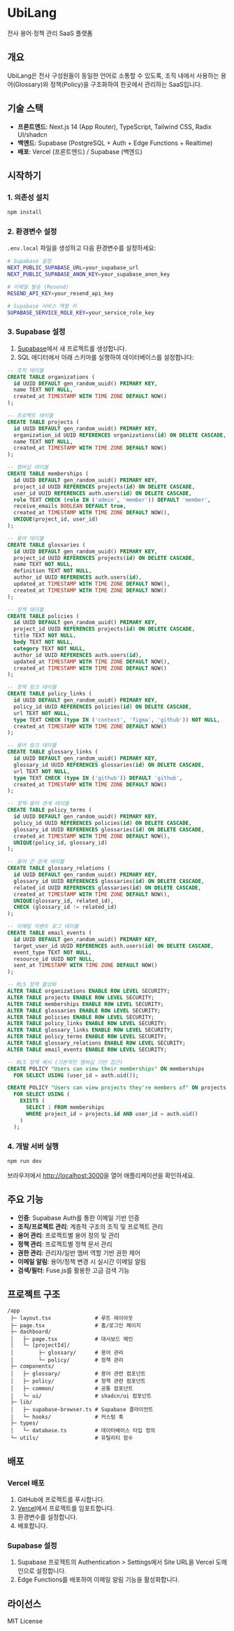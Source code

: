 # UbiLang

전사 용어·정책 관리 SaaS 플랫폼

## 개요

UbiLang은 전사 구성원들이 동일한 언어로 소통할 수 있도록, 조직 내에서 사용하는 용어(Glossary)와 정책(Policy)을 구조화하여 한곳에서 관리하는 SaaS입니다.

## 기술 스택

- **프론트엔드**: Next.js 14 (App Router), TypeScript, Tailwind CSS, Radix UI/shadcn
- **백엔드**: Supabase (PostgreSQL + Auth + Edge Functions + Realtime)
- **배포**: Vercel (프론트엔드) / Supabase (백엔드)

## 시작하기

### 1. 의존성 설치

```bash
npm install
```

### 2. 환경변수 설정

`.env.local` 파일을 생성하고 다음 환경변수를 설정하세요:

```bash
# Supabase 설정
NEXT_PUBLIC_SUPABASE_URL=your_supabase_url
NEXT_PUBLIC_SUPABASE_ANON_KEY=your_supabase_anon_key

# 이메일 발송 (Resend)
RESEND_API_KEY=your_resend_api_key

# Supabase 서비스 역할 키
SUPABASE_SERVICE_ROLE_KEY=your_service_role_key
```

### 3. Supabase 설정

1. [Supabase](https://supabase.com)에서 새 프로젝트를 생성합니다.
2. SQL 에디터에서 아래 스키마를 실행하여 데이터베이스를 설정합니다:

```sql
-- 조직 테이블
CREATE TABLE organizations (
  id UUID DEFAULT gen_random_uuid() PRIMARY KEY,
  name TEXT NOT NULL,
  created_at TIMESTAMP WITH TIME ZONE DEFAULT NOW()
);

-- 프로젝트 테이블
CREATE TABLE projects (
  id UUID DEFAULT gen_random_uuid() PRIMARY KEY,
  organization_id UUID REFERENCES organizations(id) ON DELETE CASCADE,
  name TEXT NOT NULL,
  created_at TIMESTAMP WITH TIME ZONE DEFAULT NOW()
);

-- 멤버십 테이블
CREATE TABLE memberships (
  id UUID DEFAULT gen_random_uuid() PRIMARY KEY,
  project_id UUID REFERENCES projects(id) ON DELETE CASCADE,
  user_id UUID REFERENCES auth.users(id) ON DELETE CASCADE,
  role TEXT CHECK (role IN ('admin', 'member')) DEFAULT 'member',
  receive_emails BOOLEAN DEFAULT true,
  created_at TIMESTAMP WITH TIME ZONE DEFAULT NOW(),
  UNIQUE(project_id, user_id)
);

-- 용어 테이블
CREATE TABLE glossaries (
  id UUID DEFAULT gen_random_uuid() PRIMARY KEY,
  project_id UUID REFERENCES projects(id) ON DELETE CASCADE,
  name TEXT NOT NULL,
  definition TEXT NOT NULL,
  author_id UUID REFERENCES auth.users(id),
  updated_at TIMESTAMP WITH TIME ZONE DEFAULT NOW(),
  created_at TIMESTAMP WITH TIME ZONE DEFAULT NOW()
);

-- 정책 테이블
CREATE TABLE policies (
  id UUID DEFAULT gen_random_uuid() PRIMARY KEY,
  project_id UUID REFERENCES projects(id) ON DELETE CASCADE,
  title TEXT NOT NULL,
  body TEXT NOT NULL,
  category TEXT NOT NULL,
  author_id UUID REFERENCES auth.users(id),
  updated_at TIMESTAMP WITH TIME ZONE DEFAULT NOW(),
  created_at TIMESTAMP WITH TIME ZONE DEFAULT NOW()
);

-- 정책 링크 테이블
CREATE TABLE policy_links (
  id UUID DEFAULT gen_random_uuid() PRIMARY KEY,
  policy_id UUID REFERENCES policies(id) ON DELETE CASCADE,
  url TEXT NOT NULL,
  type TEXT CHECK (type IN ('context', 'figma', 'github')) NOT NULL,
  created_at TIMESTAMP WITH TIME ZONE DEFAULT NOW()
);

-- 용어 링크 테이블
CREATE TABLE glossary_links (
  id UUID DEFAULT gen_random_uuid() PRIMARY KEY,
  glossary_id UUID REFERENCES glossaries(id) ON DELETE CASCADE,
  url TEXT NOT NULL,
  type TEXT CHECK (type IN ('github')) DEFAULT 'github',
  created_at TIMESTAMP WITH TIME ZONE DEFAULT NOW()
);

-- 정책-용어 관계 테이블
CREATE TABLE policy_terms (
  id UUID DEFAULT gen_random_uuid() PRIMARY KEY,
  policy_id UUID REFERENCES policies(id) ON DELETE CASCADE,
  glossary_id UUID REFERENCES glossaries(id) ON DELETE CASCADE,
  created_at TIMESTAMP WITH TIME ZONE DEFAULT NOW(),
  UNIQUE(policy_id, glossary_id)
);

-- 용어 간 관계 테이블
CREATE TABLE glossary_relations (
  id UUID DEFAULT gen_random_uuid() PRIMARY KEY,
  glossary_id UUID REFERENCES glossaries(id) ON DELETE CASCADE,
  related_id UUID REFERENCES glossaries(id) ON DELETE CASCADE,
  created_at TIMESTAMP WITH TIME ZONE DEFAULT NOW(),
  UNIQUE(glossary_id, related_id),
  CHECK (glossary_id != related_id)
);

-- 이메일 이벤트 로그 테이블
CREATE TABLE email_events (
  id UUID DEFAULT gen_random_uuid() PRIMARY KEY,
  target_user_id UUID REFERENCES auth.users(id) ON DELETE CASCADE,
  event_type TEXT NOT NULL,
  resource_id UUID NOT NULL,
  sent_at TIMESTAMP WITH TIME ZONE DEFAULT NOW()
);

-- RLS 정책 활성화
ALTER TABLE organizations ENABLE ROW LEVEL SECURITY;
ALTER TABLE projects ENABLE ROW LEVEL SECURITY;
ALTER TABLE memberships ENABLE ROW LEVEL SECURITY;
ALTER TABLE glossaries ENABLE ROW LEVEL SECURITY;
ALTER TABLE policies ENABLE ROW LEVEL SECURITY;
ALTER TABLE policy_links ENABLE ROW LEVEL SECURITY;
ALTER TABLE glossary_links ENABLE ROW LEVEL SECURITY;
ALTER TABLE policy_terms ENABLE ROW LEVEL SECURITY;
ALTER TABLE glossary_relations ENABLE ROW LEVEL SECURITY;
ALTER TABLE email_events ENABLE ROW LEVEL SECURITY;

-- RLS 정책 예시 (기본적인 멤버십 기반 접근)
CREATE POLICY "Users can view their memberships" ON memberships
  FOR SELECT USING (user_id = auth.uid());

CREATE POLICY "Users can view projects they're members of" ON projects
  FOR SELECT USING (
    EXISTS (
      SELECT 1 FROM memberships 
      WHERE project_id = projects.id AND user_id = auth.uid()
    )
  );
```

### 4. 개발 서버 실행

```bash
npm run dev
```

브라우저에서 [http://localhost:3000](http://localhost:3000)을 열어 애플리케이션을 확인하세요.

## 주요 기능

- **인증**: Supabase Auth를 통한 이메일 기반 인증
- **조직/프로젝트 관리**: 계층적 구조의 조직 및 프로젝트 관리
- **용어 관리**: 프로젝트별 용어 정의 및 관리
- **정책 관리**: 프로젝트별 정책 문서 관리
- **권한 관리**: 관리자/일반 멤버 역할 기반 권한 제어
- **이메일 알림**: 용어/정책 변경 시 실시간 이메일 알림
- **검색/필터**: Fuse.js를 활용한 고급 검색 기능

## 프로젝트 구조

```
/app
 ├─ layout.tsx              # 루트 레이아웃
 ├─ page.tsx                # 홈/로그인 페이지
 ├─ dashboard/
 │   ├─ page.tsx            # 대시보드 메인
 │   └─ [projectId]/
 │        ├─ glossary/      # 용어 관리
 │        └─ policy/        # 정책 관리
 ├─ components/
 │   ├─ glossary/           # 용어 관련 컴포넌트
 │   ├─ policy/             # 정책 관련 컴포넌트
 │   ├─ common/             # 공통 컴포넌트
 │   └─ ui/                 # shadcn/ui 컴포넌트
 ├─ lib/
 │   ├─ supabase-browser.ts # Supabase 클라이언트
 │   └─ hooks/              # 커스텀 훅
 ├─ types/
 │   └─ database.ts         # 데이터베이스 타입 정의
 └─ utils/                  # 유틸리티 함수
```

## 배포

### Vercel 배포

1. GitHub에 프로젝트를 푸시합니다.
2. [Vercel](https://vercel.com)에서 프로젝트를 임포트합니다.
3. 환경변수를 설정합니다.
4. 배포합니다.

### Supabase 설정

1. Supabase 프로젝트의 Authentication > Settings에서 Site URL을 Vercel 도메인으로 설정합니다.
2. Edge Functions를 배포하여 이메일 알림 기능을 활성화합니다.

## 라이선스

MIT License 